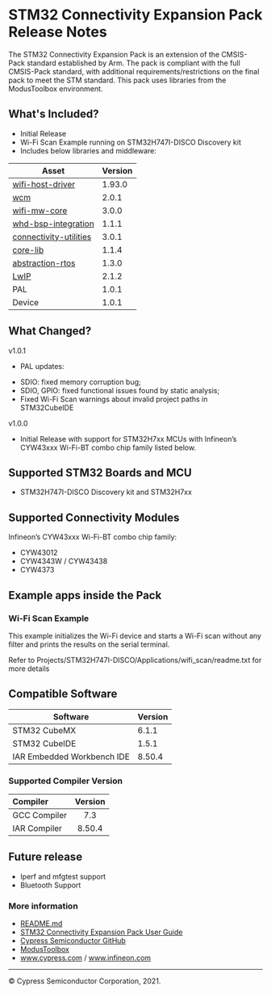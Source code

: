 # STM32 Connectivity Expansion Pack Release Notes
The STM32 Connectivity Expansion Pack is an extension of the CMSIS-Pack standard established by Arm. The pack is compliant with the full CMSIS-Pack standard, with additional requirements/restrictions on the final pack to meet the STM standard.
This pack uses libraries from the ModusToolbox environment.

## What's Included?
* Initial Release
* Wi-Fi Scan Example running on STM32H747I-DISCO Discovery kit
* Includes below libraries and middleware:

|  Asset                                                                                     | Version   | 
| ------------------------------------------------------------------------------------------ | --------- |
| [wifi-host-driver](https://github.com/cypresssemiconductorco/wifi-host-driver)             |  1.93.0   |
| [wcm](https://github.com/cypresssemiconductorco/wifi-connection-manager)                   |  2.0.1    |
| [wifi-mw-core](https://github.com/cypresssemiconductorco/wifi-mw-core)                     |  3.0.0    |
| [whd-bsp-integration](https://github.com/cypresssemiconductorco/whd-bsp-integration)       |  1.1.1    |
| [connectivity-utilities](https://github.com/cypresssemiconductorco/connectivity-utilities) |  3.0.1    |
| [core-lib](https://github.com/cypresssemiconductorco/core-lib)                             |  1.1.4    |        
| [abstraction-rtos](https://github.com/cypresssemiconductorco/abstraction-rtos)             |  1.3.0    |
| [LwIP](https://git.savannah.nongnu.org/cgit/lwip.git)                                      |  2.1.2    |             
| PAL          	                                                                             |  1.0.1    |
| Device                                                                                     |  1.0.1    |

## What Changed?
 v1.0.1
* PAL updates:
 - SDIO: fixed memory corruption bug;
 - SDIO, GPIO: fixed functional issues found by static analysis;
 - Fixed Wi-Fi Scan warnings about invalid project paths in STM32CubeIDE

 v1.0.0
* Initial Release with support for STM32H7xx MCUs with Infineon’s CYW43xxx Wi-Fi-BT combo chip family listed below.

## Supported STM32 Boards and MCU 
*  STM32H747I-DISCO Discovery kit and STM32H7xx

## Supported Connectivity Modules

Infineon’s CYW43xxx Wi-Fi-BT combo chip family:
* CYW43012
* CYW4343W / CYW43438
* CYW4373

## Example apps inside the Pack

### Wi-Fi Scan Example
This example initializes the Wi-Fi device and starts a Wi-Fi scan without any filter and prints the results on the serial terminal.

Refer to Projects/STM32H747I-DISCO/Applications/wifi_scan/readme.txt for more details


## Compatible Software

|  Software                    | Version   | 
| ---------------------------- | --------- |
| STM32 CubeMX                 |  6.1.1    |
| STM32 CubeIDE                |  1.5.1    |
| IAR Embedded Workbench IDE   |  8.50.4   |

### Supported Compiler Version

| Compiler                                  | Version |
| :---                                      | :----:  |
| GCC Compiler                              | 7.3     |
| IAR Compiler                              | 8.50.4  |


## Future release

* Iperf and mfgtest support
* Bluetooth Support


### More information
* [README.md](./README.md)
* [STM32 Connectivity Expansion Pack User Guide](./Documentation/STM32ConnectivityExpansionPack_UserGuide.pdf)
* [Cypress Semiconductor GitHub](https://github.com/cypresssemiconductorco)
* [ModusToolbox](https://www.cypress.com/products/modustoolbox-software-environment)
* www.cypress.com / www.infineon.com


-------------------------------------------------------------------------------

© Cypress Semiconductor Corporation, 2021.
